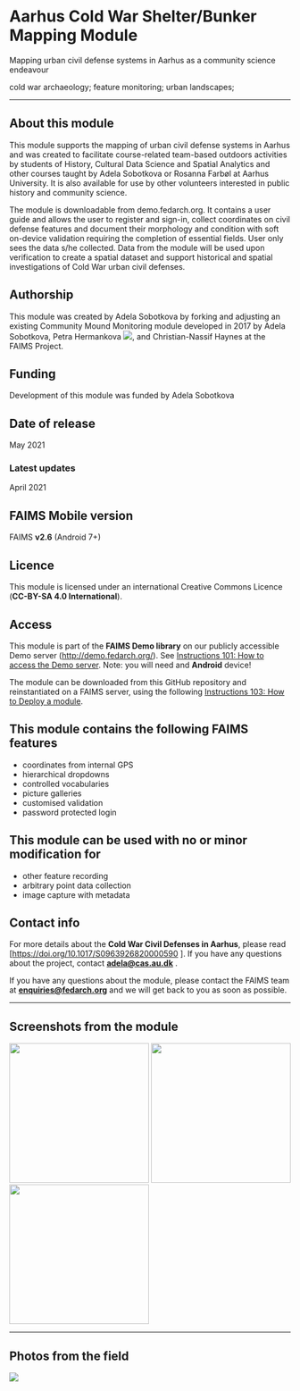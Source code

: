 # Aarhus Cold War Shelter/Bunker Mapping Module

Mapping urban civil defense systems in Aarhus as a community science endeavour

cold war archaeology; feature monitoring; urban landscapes;

---

## About this module

This module supports the mapping of urban civil defense systems in Aarhus and was created to facilitate course-related team-based outdoors activities by students of History, Cultural Data Science and Spatial Analytics and other courses taught by Adela Sobotkova or Rosanna Farbøl at Aarhus University. It is also available for use by other volunteers interested in public history and community science.

The module is downloadable from demo.fedarch.org. It contains a user guide and allows the user to register and sign-in, collect coordinates on civil defense features and document their morphology and condition with soft on-device validation requiring the completion of essential fields. User only sees the data s/he collected. Data from the module will be used upon verification to create a spatial dataset and support historical and spatial investigations of Cold War urban civil defenses.

## Authorship

This module was created by Adela Sobotkova by forking and adjusting an existing Community Mound Monitoring module developed in 2017 by Adela Sobotkova,  Petra Hermankova [![](https://orcid.org/sites/default/files/images/orcid_16x16.png)](https://orcid.org/0000-0002-6349-0540), and Christian-Nassif Haynes at the FAIMS Project.

## Funding

Development of this module was funded by Adela Sobotkova

## Date of release

May 2021

### Latest updates

April 2021

## FAIMS Mobile version

FAIMS **v2.6** (Android 7+)

## Licence

This module is licensed under an international Creative Commons Licence (**CC-BY-SA 4.0 International**).

## Access

This module is part of the **FAIMS Demo library** on our publicly accessible Demo server (<http://demo.fedarch.org/>). See [Instructions 101: How to access the Demo server](https://www.fedarch.org/resources/handouts.pdf). Note: you will need and **Android** device!

The module can be downloaded from this GitHub repository and reinstantiated on a FAIMS server, using the following [Instructions 103: How to Deploy a module](https://www.fedarch.org/resources/handouts.pdf).

## This module contains the following FAIMS features

* coordinates from internal GPS
* hierarchical dropdowns
* controlled vocabularies
* picture galleries
* customised validation
* password protected login

## This module can be used with no or minor modification for

* other feature recording
* arbitrary point data collection
* image capture with metadata

## Contact info

For more details about the **Cold War Civil Defenses in Aarhus**, please read [<https://doi.org/10.1017/S0963926820000590>
]. If you have any questions about the project, contact **adela@cas.au.dk** .

If you have any questions about the module, please contact the FAIMS team at **enquiries@fedarch.org** and we will get back to you as soon as possible.

---

## Screenshots from the module

<p align="left">
  <img src="https://github.com/FAIMS/link to where the screenshot lives.png" width="250"/>
  <img src="https://github.com/FAIMS/link to where the screenshot lives.png" width="250"/>
  <img src="https://github.com/FAIMS/link to where the screenshot lives.png" width="250"/>
</p>

---

## Photos from the field

<p align="left">
  <img src="https://github.com/FAIMS/link to where the image lives.jpg" />
</p>
